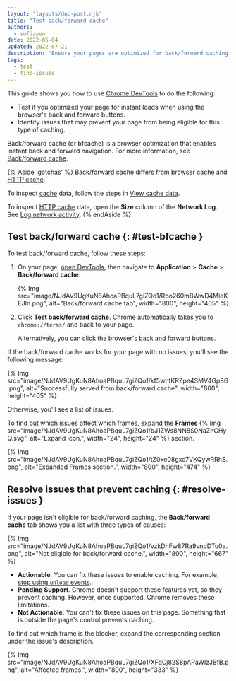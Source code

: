 ```yaml
---
layout: "layouts/doc-post.njk"
title: "Test back/forward cache"
authors:
  - sofiayem
date: 2022-05-04
updated: 2022-07-21
description: "Ensure your pages are optimized for back/forward caching."
tags:
  - test
  - find-issues
---
```


This guide shows you how to use [Chrome DevTools][1] to do the following:

- Test if you optimized your page for instant loads when using the browser's back and forward buttons.
- Identify issues that may prevent your page from being eligible for this type of caching.

Back/forward cache (or bfcache) is a browser optimization that enables instant back and forward navigation. For more information, see [Back/forward cache](https://web.dev/bfcache/).

{% Aside 'gotchas' %}
Back/forward cache differs from browser [cache][2] and [HTTP cache][3].

To inspect [cache][2] data, follow the steps in [View cache data](/docs/devtools/storage/cache/).

To inspect [HTTP cache][3] data, open the **Size** column of the **Network Log**. See [Log network activity][4].
{% endAside %}

## Test back/forward cache {: #test-bfcache }

To test back/forward cache, follow these steps:

1. On your page, [open DevTools](/docs/devtools/open/), then navigate to **Application** > **Cache** > **Back/forward cache**.

   {% Img src="image/NJdAV9UgKuN8AhoaPBquL7giZQo1/Rbo260mBWwD4MieKEJIn.png", alt="Back/forward cache tab", width="800", height="405" %}

1. Click **Test back/forward cache**. Chrome automatically takes you to `chrome://terms/` and back to your page.
    
    Alternatively, you can click the browser's back and forward buttons.

If the back/forward cache works for your page with no issues, you'll see the following message:

{% Img src="image/NJdAV9UgKuN8AhoaPBquL7giZQo1/kf5vmtKRZpe4SMV4Gp8G.png", alt="Successfully served from back/forward cache", width="800", height="405" %}

Otherwise, you'll see a list of issues.

To find out which issues affect which frames, expand the **Frames** {% Img src="image/NJdAV9UgKuN8AhoaPBquL7giZQo1/bJ1ZWs8NN8S0NaZnCHyQ.svg", alt="Expand icon.", width="24", height="24" %} section.

{% Img src="image/NJdAV9UgKuN8AhoaPBquL7giZQo1/tZ0xe08gxc7VKQywRRhS.png", alt="Expanded Frames section.", width="800", height="474" %}

## Resolve issues that prevent caching {: #resolve-issues }

If your page isn't eligible for back/forward caching, the **Back/forward cache** tab shows you a list with three types of causes:

{% Img src="image/NJdAV9UgKuN8AhoaPBquL7giZQo1/vzkDhFw87Ra9vnpDTu0a.png", alt="Not eligible for back/forward cache.", width="800", height="667" %}

- **Actionable**. You can fix these issues to enable caching. For example, [stop using `unload` events](https://web.dev/bfcache/#never-use-the-unload-event).
- **Pending Support**. Chrome doesn't support these features yet, so they prevent caching. However, once supported, Chrome removes these limitations.
- **Not Actionable**. You can't fix these issues on this page. Something that is outside the page's control prevents caching.

To find out which frame is the blocker, expand the corresponding section under the issue's description.

{% Img src="image/NJdAV9UgKuN8AhoaPBquL7giZQo1/XFqCj82S8pAPaWlzJBfB.png", alt="Affected frames.", width="800", height="333" %}

[1]: /docs/devtools
[2]: https://developer.mozilla.org/docs/Web/API/Cache
[3]: https://developer.mozilla.org/docs/Web/HTTP/Caching
[4]: /docs/devtools/network#load
